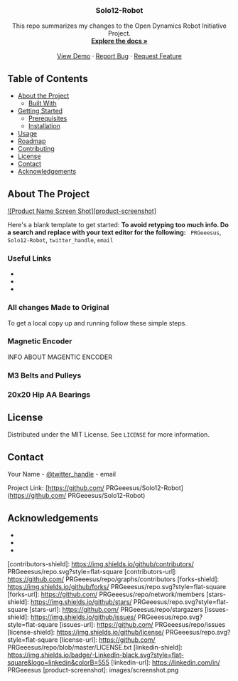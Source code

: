 <!--
*** Thanks for checking out this README Template. If you have a suggestion that would
*** make this better, please fork the repo and create a pull request or simply open
*** an issue with the tag "enhancement".
*** Thanks again! Now go create something AMAZING! :D
***
***
***
*** To avoid retyping too much info. Do a search and replace for the following:
***  PRGeeesus, Solo12-Robot, twitter_handle, email
-->





<!-- PROJECT SHIELDS -->
<!--
*** I'm using markdown "reference style" links for readability.
*** Reference links are enclosed in brackets [ ] instead of parentheses ( ).
*** See the bottom of this document for the declaration of the reference variables
*** for contributors-url, forks-url, etc. This is an optional, concise syntax you may use.
*** https://www.markdownguide.org/basic-syntax/#reference-style-links
-->
<!--
[![Contributors][contributors-shield]][contributors-url]
[![Forks][forks-shield]][forks-url]
[![Stargazers][stars-shield]][stars-url]
[![Issues][issues-shield]][issues-url]
[![MIT License][license-shield]][license-url]
[![LinkedIn][linkedin-shield]][linkedin-url]

-->

<!-- PROJECT LOGO -->
<br />
<p align="center">
  
  <h3 align="center">Solo12-Robot</h3>

  <p align="center">
    This repo summarizes my changes to the Open Dynamics Robot Initiative Project.
    <br />
    <a href="https://github.com/ PRGeeesus/Solo12-Robot"><strong>Explore the docs »</strong></a>
    <br />
    <br />
    <a href="https://github.com/ PRGeeesus/Solo12-Robot">View Demo</a>
    ·
    <a href="https://github.com/ PRGeeesus/Solo12-Robot/issues">Report Bug</a>
    ·
    <a href="https://github.com/ PRGeeesus/Solo12-Robot/issues">Request Feature</a>
  </p>
</p>



<!-- TABLE OF CONTENTS -->
## Table of Contents

* [About the Project](#about-the-project)
  * [Built With](#built-with)
* [Getting Started](#getting-started)
  * [Prerequisites](#prerequisites)
  * [Installation](#installation)
* [Usage](#usage)
* [Roadmap](#roadmap)
* [Contributing](#contributing)
* [License](#license)
* [Contact](#contact)
* [Acknowledgements](#acknowledgements)



<!-- ABOUT THE PROJECT -->
## About The Project

[![Product Name Screen Shot][product-screenshot]](https://example.com)

Here's a blank template to get started:
**To avoid retyping too much info. Do a search and replace with your text editor for the following:**
` PRGeeesus`, `Solo12-Robot`, `twitter_handle`, `email`


### Useful Links

* []()
* []()
* []()



<!-- GETTING STARTED -->
### All changes Made to Original

To get a local copy up and running follow these simple steps.

<!--
### Installation

1. Clone the repo
```sh
git clone https://github.com/ PRGeeesus/Solo12-Robot.git
```
2. Install NPM packages
```sh
npm install
```

-->



<!-- Magnetic Encoder -->
### Magnetic Encoder

INFO ABOUT MAGENTIC ENCODER

<!--_For more examples, please refer to the [Documentation](https://example.com)_-->



<!-- M3 Belts and Pulleys -->
### M3 Belts and Pulleys


### 20x20 Hip AA Bearings

<!-- LICENSE -->
## License

Distributed under the MIT License. See `LICENSE` for more information.



<!-- CONTACT -->
## Contact

Your Name - [@twitter_handle](https://twitter.com/twitter_handle) - email

Project Link: [https://github.com/ PRGeeesus/Solo12-Robot](https://github.com/ PRGeeesus/Solo12-Robot)



<!-- ACKNOWLEDGEMENTS -->
## Acknowledgements

* []()
* []()
* []()





<!-- MARKDOWN LINKS & IMAGES -->
<!-- https://www.markdownguide.org/basic-syntax/#reference-style-links -->
[contributors-shield]: https://img.shields.io/github/contributors/ PRGeeesus/repo.svg?style=flat-square
[contributors-url]: https://github.com/ PRGeeesus/repo/graphs/contributors
[forks-shield]: https://img.shields.io/github/forks/ PRGeeesus/repo.svg?style=flat-square
[forks-url]: https://github.com/ PRGeeesus/repo/network/members
[stars-shield]: https://img.shields.io/github/stars/ PRGeeesus/repo.svg?style=flat-square
[stars-url]: https://github.com/ PRGeeesus/repo/stargazers
[issues-shield]: https://img.shields.io/github/issues/ PRGeeesus/repo.svg?style=flat-square
[issues-url]: https://github.com/ PRGeeesus/repo/issues
[license-shield]: https://img.shields.io/github/license/ PRGeeesus/repo.svg?style=flat-square
[license-url]: https://github.com/ PRGeeesus/repo/blob/master/LICENSE.txt
[linkedin-shield]: https://img.shields.io/badge/-LinkedIn-black.svg?style=flat-square&logo=linkedin&colorB=555
[linkedin-url]: https://linkedin.com/in/ PRGeeesus
[product-screenshot]: images/screenshot.png